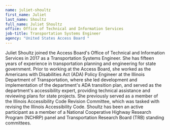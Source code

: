 ```yaml
---
name: juliet-shoultz
first_name: Juliet
last_name: Shoultz
full_name: Juliet Shoultz
office: Office of Technical and Information Services
job-title: Transportation Systems Engineer
agency: "United States Access Board "
---
```

Juliet Shoultz joined the Access Board's Office of Technical and Information Services in 2017 as a Transportation Systems Engineer. She has fifteen years of experience in transportation planning and engineering for state government. Prior to working at the Access Board, she worked as the Americans with Disabilities Act (ADA) Policy Engineer at the Illinois Department of Transportation, where she led development and implementation of the department's ADA transition plan, and served as the department's accessibility expert, providing technical assistance and reviewing plans for state projects. She previously served as a member of the Illinois Accessibility Code Revision Committee, which was tasked with revising the Illinois Accessibility Code. Shoultz has been an active participant as a member of a National Cooperative Highway Research Program (NCHRP) panel and Transportation Research Board (TRB) standing committees.

